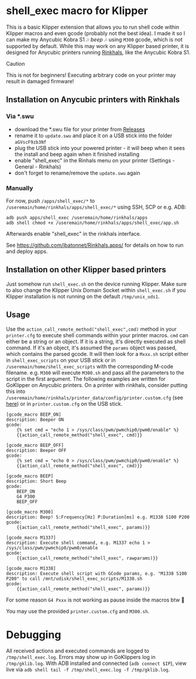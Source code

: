 # shell_exec macro for Klipper

This is a basic Klipper extension that allows you to run shell code within Klipper macros and even gcode (probably not the best idea).
I made it so I can make my Anycubic Kobra S1 🎶 *beep* 🎶 using `M300` gcode, which is not supported by default.
While this may work on any Klipper based printer, it is designed for Anycubic printers running [Rinkhals](https://github.com/jbatonnet/Rinkhals), like the Anycubic Kobra S1.

> [!CAUTION]
> This is not for beginners! Executing arbitrary code on your printer may result in damaged firmware!

## Installation on Anycubic printers with Rinkhals

### Via *.swu

- download the *.swu file for your printer from [Releases](https://github.com/xsrf/klipper-shell_exec/releases)
- rename it to `update.swu` and place it on a USB stick into the folder `aGVscF9zb3Nf`
- plug the USB stick into your powered printer - it will beep when it sees the install and beep again when it finished installing
- enable "shell_exec" in the Rinhals menu on your printer (Settings - General - Rinkhals)
- don't forget to rename/remove the `update.swu` again

### Manually

For now, push `/apps/shell_exec/*` to `/useremain/home/rinkhals/apps/shell_exec/*` using SSH, SCP or e.g. ADB:
```
adb push apps/shell_exec /useremain/home/rinkhals/apps
adb shell chmod +x /useremain/home/rinkhals/apps/shell_exec/app.sh
```
Afterwards enable "shell_exec" in the rinkhals interface.

See https://github.com/jbatonnet/Rinkhals.apps/ for details on how to run and deploy apps.

## Installation on other Klipper based printers

Just somehow run `shell_exec.sh` on the device running Klipper. Make sure to also change the Klipper Unix Domain Socket within `shell_exec.sh` if you Klipper installation is not running on the default `/tmp/unix_uds1`.

## Usage

Use the `action_call_remote_method("shell_exec",cmd)` method in your `printer.cfg` to execute shell commands within your printer macros. 
`cmd` can either be a string or an object. If it is a string, it's directly executed as shell command.
If it's an object, it's assumed the `params` object was passed, which contains the parsed gcode. It will then look for a `Mxxx.sh` script either in `shell_exec_scripts` on your USB stick or in `/useremain/home/shell_exec_scripts` with the corresponding M-code filename. e.g. `M300` will execute `M300.sh` and pass all the parameters to the script in the first argument.
The following examples are written for GoKlipper on Anycubic printers.
On a printer with rinkhals, consider putting this into `/useremain/home/rinkhals/printer_data/config/printer.custom.cfg` (see [here](https://jbatonnet.github.io/Rinkhals/Rinkhals/printer-configuration/)) or in `printer.custom.cfg` on the USB stick.

```
[gcode_macro BEEP_ON]
description: Beeper ON
gcode:
    {% set cmd = "echo 1 > /sys/class/pwm/pwmchip0/pwm0/enable" %}
    {{action_call_remote_method("shell_exec", cmd)}}

[gcode_macro BEEP_OFF]
description: Beeper OFF
gcode:
    {% set cmd = "echo 0 > /sys/class/pwm/pwmchip0/pwm0/enable" %}
    {{action_call_remote_method("shell_exec", cmd)}}

[gcode_macro BEEP]
description: Short Beep
gcode:
    BEEP_ON
    G4 P300
    BEEP_OFF

[gcode_macro M300]
description: Beep! S:Frequency[Hz] P:Duration[ms] e.g. M1338 S100 P200
gcode:
    {{action_call_remote_method("shell_exec", params)}}

[gcode_macro M1337]
description: Execute shell command, e.g. M1337 echo 1 > /sys/class/pwm/pwmchip0/pwm0/enable
gcode:
    {{action_call_remote_method("shell_exec", rawparams)}}

[gcode_macro M1338]
description: Execute shell script with GCode params, e.g. "M1338 S100 P200" to call /mnt/udisk/shell_exec_scripts/M1338.sh
gcode:
    {{action_call_remote_method("shell_exec", params)}}
```
For some reason `G4 Pxxx` is not working as pause inside the macros btw 🤔

You may use the provided `printer.custom.cfg` and `M300.sh`.

# Debugging

All received actions and executed commands are logged to `/tmp/shell_exec.log`. Errors may show up in GoKlippers log in `/tmp/gklib.log`.
With ADB installed and connected (`adb connect $IP`), view live via `adb shell tail -f /tmp/shell_exec.log -f /tmp/gklib.log`.